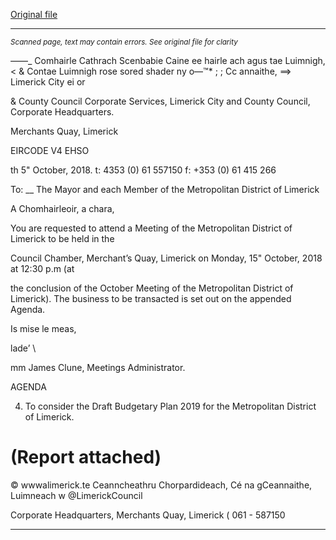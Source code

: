 [Original file](https://www.limerick.ie/sites/default/files/media/documents/2018-10/00%20Agenda%20Draft%20Budgetary%20Plan%20Meeting%2015th%20October%2C%202018.pdf)

---
*<small>Scanned page, text may contain errors. See original file for clarity</small>*  

_—_—_ Comhairle Cathrach Scenbabie Caine ee
hairle ach agus tae Luimnigh,
< & Contae Luimnigh rose sored shader ny
o—™* ; ; Cc annaithe,
==> Limerick City ei or

& County Council
Corporate Services,
Limerick City and County Council,
Corporate Headquarters.

Merchants Quay,
Limerick

EIRCODE V4 EHSO

th
5" October, 2018. t: 4353 (0) 61 557150
f: +353 (0) 61 415 266

To: __ The Mayor and each Member of the Metropolitan District of Limerick

A Chomhairleoir, a chara,

You are requested to attend a Meeting of the Metropolitan District of Limerick to be held in the

Council Chamber, Merchant’s Quay, Limerick on Monday, 15" October, 2018 at 12:30 p.m (at

the conclusion of the October Meeting of the Metropolitan District of Limerick). The business
to be transacted is set out on the appended Agenda.

Is mise le meas,

lade’
\

mm
James Clune,
Meetings Administrator.

AGENDA

4. To consider the Draft Budgetary Plan 2019 for the Metropolitan District of Limerick.

(Report attached)
=
© wwwalimerick.te
Ceanncheathru Chorpardideach, Cé na gCeannaithe, Luimneach w @LimerickCouncil

Corporate Headquarters, Merchants Quay, Limerick ( 061 - 587150


---
